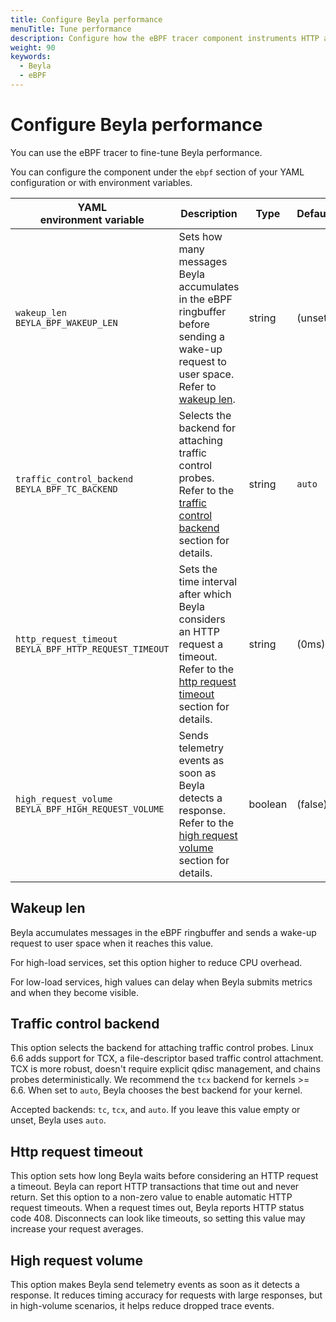 ```yaml
---
title: Configure Beyla performance
menuTitle: Tune performance
description: Configure how the eBPF tracer component instruments HTTP and GRPC services of external processes and creates traces to forward to the next stage of the pipeline.
weight: 90
keywords:
  - Beyla
  - eBPF
---
```


# Configure Beyla performance

You can use the eBPF tracer to fine-tune Beyla performance.

You can configure the component under the `ebpf` section of your YAML configuration or with environment variables.

| YAML<br>environment variable                               | Description                                                                                                                                                   | Type    | Default |
| ---------------------------------------------------------- | ------------------------------------------------------------------------------------------------------------------------------------------------------------- | ------- | ------- |
| `wakeup_len`<br>`BEYLA_BPF_WAKEUP_LEN`                     | Sets how many messages Beyla accumulates in the eBPF ringbuffer before sending a wake-up request to user space. Refer to [wakeup len](#wakeup-len).           | string  | (unset) |
| `traffic_control_backend`<br>`BEYLA_BPF_TC_BACKEND`        | Selects the backend for attaching traffic control probes. Refer to the [traffic control backend](#traffic-control-backend) section for details.               | string  | `auto`  |
| `http_request_timeout`<br>`BEYLA_BPF_HTTP_REQUEST_TIMEOUT` | Sets the time interval after which Beyla considers an HTTP request a timeout. Refer to the [http request timeout](#http-request-timeout) section for details. | string  | (0ms)   |
| `high_request_volume`<br>`BEYLA_BPF_HIGH_REQUEST_VOLUME`   | Sends telemetry events as soon as Beyla detects a response. Refer to the [high request volume](#high-request-volume) section for details.                     | boolean | (false) |

## Wakeup len

Beyla accumulates messages in the eBPF ringbuffer and sends a wake-up request to user space when it reaches this value.

For high-load services, set this option higher to reduce CPU overhead.

For low-load services, high values can delay when Beyla submits metrics and when they become visible.

## Traffic control backend

This option selects the backend for attaching traffic control probes.
Linux 6.6 adds support for TCX, a file-descriptor based traffic control attachment. TCX is more robust, doesn't require explicit qdisc management, and chains probes deterministically.
We recommend the `tcx` backend for kernels >= 6.6.
When set to `auto`, Beyla chooses the best backend for your kernel.

Accepted backends: `tc`, `tcx`, and `auto`.
If you leave this value empty or unset, Beyla uses `auto`.

## Http request timeout

This option sets how long Beyla waits before considering an HTTP request a timeout.
Beyla can report HTTP transactions that time out and never return.
Set this option to a non-zero value to enable automatic HTTP request timeouts. When a request times out, Beyla reports HTTP status code 408. Disconnects can look like timeouts, so setting this value may increase your request averages.

## High request volume

This option makes Beyla send telemetry events as soon as it detects a response.
It reduces timing accuracy for requests with large responses, but in high-volume scenarios, it helps reduce dropped trace events.
